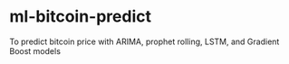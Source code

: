 # ml-bitcoin-predict
To predict bitcoin price with ARIMA, prophet rolling, LSTM, and Gradient Boost models
